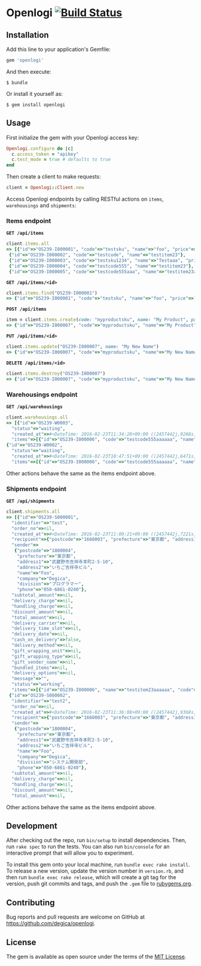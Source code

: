 # Openlogi [![Build Status](https://travis-ci.org/degica/openlogi.svg?branch=master)](https://travis-ci.org/degica/openlogi)

## Installation

Add this line to your application's Gemfile:

```ruby
gem 'openlogi'
```

And then execute:

    $ bundle

Or install it yourself as:

    $ gem install openlogi

## Usage

First initialize the gem with your Openlogi access key:

```ruby
Openlogi.configure do |c|
  c.access_token = "apikey"
  c.test_mode = true # defaults to true
end
```

Then create a client to make requests:

```ruby
client = Openlogi::Client.new
```

Access Openlogi endpoints by calling RESTful actions on `items`, `warehousings` and `shipments`:

### Items endpoint

**`GET /api/items`**

```ruby
client.items.all
=> [{"id"=>"OS239-I000001", "code"=>"testsku", "name"=>"foo", "price"=>123, "barcode"=>"12345111"},
 {"id"=>"OS239-I000002", "code"=>"testcode", "name"=>"testitem23"},
 {"id"=>"OS239-I000003", "code"=>"testsku1234", "name"=>"Testaaa", "price"=>123},
 {"id"=>"OS239-I000004", "code"=>"testcode555", "name"=>"testitem23"},
 {"id"=>"OS239-I000005", "code"=>"testcode555aaa", "name"=>"testitem23aaa"}]
```

**`GET /api/items/<id>`**

```ruby
client.items.find("OS239-I000001")
=> {"id"=>"OS239-I000001", "code"=>"testsku", "name"=>"foo", "price"=>123, "barcode"=>"12345111"}
```

**`POST /api/items`**

```ruby
item = client.items.create(code: "myproductsku", name: "My Product", price: 100, barcode: "1234567890")
=> {"id"=>"OS239-I000007", "code"=>"myproductsku", "name"=>"My Product", "price"=>100, "barcode"=>"1234567890"}
```

**`PUT /api/items/<id>`**

```ruby
client.items.update("OS239-I000007", name: "My New Name")
=> {"id"=>"OS239-I000007", "code"=>"myproductsku", "name"=>"My New Name", "price"=>100, "barcode"=>"1234567890"}
```

**`DELETE /api/items/<id>`**

```ruby
client.items.destroy("OS239-I000007")
=> {"id"=>"OS239-I000007", "code"=>"myproductsku", "name"=>"My New Name", "price"=>100, "barcode"=>"1234567890"}
```

### Warehousings endpoint

**`GET /api/warehousings`**

```ruby
client.warehousings.all
=> [{"id"=>"OS239-W0003",
  "status"=>"waiting",
  "created_at"=>#<DateTime: 2016-02-23T11:34:28+09:00 ((2457442j,9268s,0n),+32400s,2299161j)>,
  "items"=>[{"id"=>"OS239-I000006", "code"=>"testcode555aaaaaa", "name"=>"testitem23aaaaaa", "quantity"=>20}]},
{"id"=>"OS239-W0002",
  "status"=>"waiting",
  "created_at"=>#<DateTime: 2016-02-23T10:47:51+09:00 ((2457442j,6471s,0n),+32400s,2299161j)>,
  "items"=>[{"id"=>"OS239-I000006", "code"=>"testcode555aaaaaa", "name"=>"testitem23aaaaaa", "quantity"=>1}]}]
```

Other actions behave the same as the items endpoint above.

### Shipments endpoint

**`GET /api/shipments`**

```ruby
client.shipments.all
=> [{"id"=>"OS239-S000001",
  "identifier"=>"test",
  "order_no"=>nil,
  "created_at"=>#<DateTime: 2016-02-23T11:00:21+09:00 ((2457442j,7221s,0n),+32400s,2299161j)>,
  "recipient"=>{"postcode"=>"1660003", "prefecture"=>"東京都", "address1"=>"abc", "address2"=>nil, "name"=>"foo", "company"=>nil, "division"=>nil, "phone"=>"080-8888-8888"},
  "sender"=>
   {"postcode"=>"1800004",
    "prefecture"=>"東京都",
    "address1"=>"武蔵野市吉祥寺本町2-5-10",
    "address2"=>"いちご吉祥寺ビル",
    "name"=>"Foo",
    "company"=>"Degica",
    "division"=>"プログラマー",
    "phone"=>"050-6861-0240"},
  "subtotal_amount"=>nil,
  "delivery_charge"=>nil,
  "handling_charge"=>nil,
  "discount_amount"=>nil,
  "total_amount"=>nil,
  "delivery_carrier"=>nil,
  "delivery_time_slot"=>nil,
  "delivery_date"=>nil,
  "cash_on_delivery"=>false,
  "delivery_method"=>nil,
  "gift_wrapping_unit"=>nil,
  "gift_wrapping_type"=>nil,
  "gift_sender_name"=>nil,
  "bundled_items"=>nil,
  "delivery_options"=>nil,
  "message"=>"",
  "status"=>"working",
  "items"=>[{"id"=>"OS239-I000006", "name"=>"testitem23aaaaaa", "code"=>"testcode555aaaaaa", "quantity"=>1, "unit_price"=>nil, "price"=>nil}]},
 {"id"=>"OS239-S000002",
  "identifier"=>"test2",
  "order_no"=>nil,
  "created_at"=>#<DateTime: 2016-02-23T11:36:08+09:00 ((2457442j,9368s,0n),+32400s,2299161j)>,
  "recipient"=>{"postcode"=>"1660003", "prefecture"=>"東京都", "address1"=>"abc", "address2"=>nil, "name"=>"foo", "company"=>nil, "division"=>nil, "phone"=>"080-8888-8888"},
  "sender"=>
   {"postcode"=>"1800004",
    "prefecture"=>"東京都",
    "address1"=>"武蔵野市吉祥寺本町2-5-10",
    "address2"=>"いちご吉祥寺ビル",
    "name"=>"Foo",
    "company"=>"Degica",
    "division"=>"システム開発部",
    "phone"=>"050-6861-0240"},
  "subtotal_amount"=>nil,
  "delivery_charge"=>nil,
  "handling_charge"=>nil,
  "discount_amount"=>nil,
  "total_amount"=>nil,
```

Other actions behave the same as the items endpoint above.

## Development

After checking out the repo, run `bin/setup` to install dependencies. Then, run `rake spec` to run the tests. You can also run `bin/console` for an interactive prompt that will allow you to experiment.

To install this gem onto your local machine, run `bundle exec rake install`. To release a new version, update the version number in `version.rb`, and then run `bundle exec rake release`, which will create a git tag for the version, push git commits and tags, and push the `.gem` file to [rubygems.org](https://rubygems.org).

## Contributing

Bug reports and pull requests are welcome on GitHub at https://github.com/degica/openlogi.


## License

The gem is available as open source under the terms of the [MIT License](http://opensource.org/licenses/MIT).
